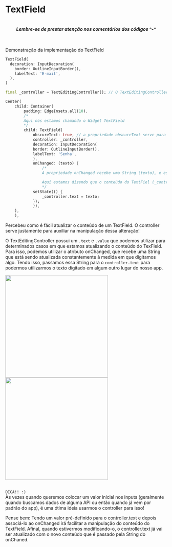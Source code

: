 # TextField

<br/>
<div align='center'>
    <i>
        <b>
            Lembre-se de prestar atenção nos comentários dos códigos ^-^
        </b>
    </i>
</div>

<br/>
<br/>

Demonstração da implementação do TextField

```dart
TextField(
  decoration: InputDecoration(
    border: OutlineInputBorder(),
    labelText: 'E-mail',
  ),
)
```

```dart
final _controller = TextEditingController(); // O TextEditingController é um controller utilizado para manipular o texto do TextField
```

```dart
Center(
    child: Container(
        padding: EdgeInsets.all(10),
        /*
        Aqui nós estamos chamando o Widget TextField
        */
        child: TextField(
            obscureText: true, // a propriedade obscureText serve para mascarar o texto, deixando-o com cara de input de senha quando digita
            controller: _controller,
            decoration: InputDecoration(
            border: OutlineInputBorder(),
            labelText: 'Senha',
            ),
            onChanged: (texto) {
                /*
                A propriedade onChanged recebe uma String (texto), e essa String é sempre atualizada quando há alguma alteração no TextField

                Aqui estamos dizendo que o conteúdo do TextFiel (_controller.text) será atualizado com o texto que está sendo digitado.
                */
            setState(() {
                _controller.text = texto;
            });
            }),
    ),
    ),
```

Percebeu como é fácil atualizar o conteúdo de um TextField. O controller serve justamente para auxiliar na manipulação dessa alteração!

O TextEditingController possui um `.text` e `.value` que podemos utilizar para determinados casos em que estamos atualizando o conteúdo do TexField.
Para isso, podemos utilizar o atríbuto onChanged, que recebe uma String que está sendo atualizada constantemente à medida em que digitamos algo. Tendo isso, passamos essa String para o `controller.text` para podermos utilizarmos o texto digitado em algum outro lugar do nosso app.

<img src='../../../assets/password.jpg' height=320>
<img src='../../../assets/password2.jpg' height=320>

<br/>
<br/>

`DICA!! :)` <br/>
Às vezes quando queremos colocar um valor inicial nos inputs (geralmente quando buscamos dados de alguma API ou então quando já vem por padrão do app), é uma ótima ideia usarmos o controller para isso!

Pense bem: Tendo um valor pré-definido para o controller.text e depois associá-lo ao onChanged irá facilitar a manipulação do conteúdo do TextField. Afinal, quando estivermos modificando-o, o controller.text já vai ser atualizado com o novo conteúdo que é passado pela String do onChaned.
